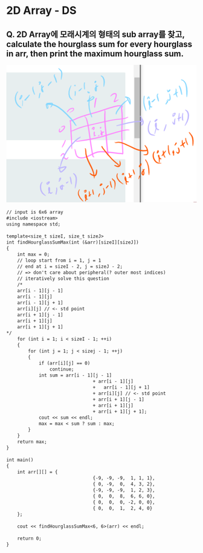 # 2D Array - DS

## Q. 2D Array에 모래시계의 형태의 sub array를 찾고, calculate the hourglass sum for every hourglass in arr, then print the maximum hourglass sum.

![2DArrayDS/Untitled.png](2DArrayDS/Untitled.png)

    // input is 6x6 array
    #include <iostream>
    using namespace std;
    
    template<size_t sizeI, size_t sizeJ>
    int findHourglassSumMax(int (&arr)[sizeI][sizeJ])
    {
    	int max = 0;	
    	// loop start from i = 1, j = 1
    	// end at i = sizeI - 2, j = sizeJ - 2; 
    	// => don't care about peripheral(? outer most indices)
    	// iteratively solve this question
    	/*
    	arr[i - 1][j - 1]
    	arr[i - 1][j]
    	arr[i - 1][j + 1]
    	arr[i][j] // <- std point
    	arr[i + 1][j - 1]
    	arr[i + 1][j]
    	arr[i + 1][j + 1]
    */
    	for (int i = 1; i < sizeI - 1; ++i)
    	{
    		for (int j = 1; j < sizej - 1; ++j)
    		{
    			if (arr[i][j] == 0)
    				continue;
    			int sum = arr[i - 1][j - 1]
    								+ arr[i - 1][j]
    								+	arr[i - 1][j + 1]
    								+ arr[i][j] // <- std point
    								+ arr[i + 1][j - 1]
    								+ arr[i + 1][j]
    								+ arr[i + 1][j + 1];
    			cout << sum << endl;
    			max = max < sum ? sum : max;
    		} 
    	}
    	return max;
    }
    
    int main()
    {
    	int arr[][] = {
    								{-9, -9, -9,  1, 1, 1},
    								{ 0, -9,  0,  4, 3, 2},
    								{-9, -9, -9,  1, 2, 3},
    								{ 0,  0,  8,  6, 6, 0},
    								{ 0,  0,  0, -2, 0, 0},
    								{ 0,  0,  1,  2, 4, 0}
    	};
    
    	cout << findHourglassSumMax<6, 6>(arr) << endl;
    
    	return 0;
    }